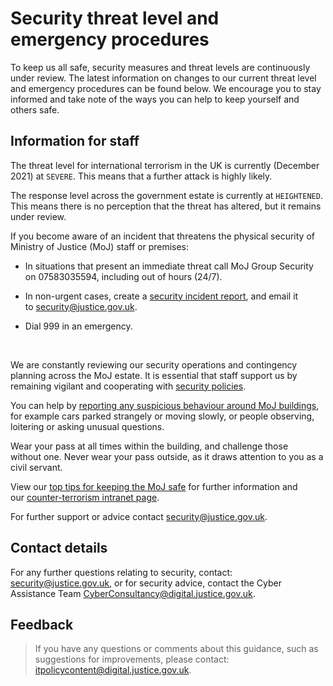 # Security threat level and emergency procedures

To keep us all safe, security measures and threat levels are continuously under review. The latest information on changes to our current threat level and emergency procedures can be found below. We encourage you to stay informed and take note of the ways you can help to keep yourself and others safe. 

## Information for staff

The threat level for international terrorism in the UK is currently \(December 2021\) at `SEVERE`. This means that a further attack is highly likely.

The response level across the government estate is currently at `HEIGHTENED`. This means there is no perception that the threat has altered, but it remains under review.

If you become aware of an incident that threatens the physical security of Ministry of Justice \(MoJ\) staff or premises: 

-   In situations that present an immediate threat call MoJ Group Security on 07583035594, including out of hours \(24/7\).

-   In non-urgent cases, create a [security incident report](https://intranet.justice.gov.uk/documents/2015/04/security-incident-report-form.xls), and email it to [security@justice.gov.uk](mailto:security@justice.gov.uk).

-   Dial 999 in an emergency. 


 

We are constantly reviewing our security operations and contingency planning across the MoJ estate. It is essential that staff support us by remaining vigilant and cooperating with [security policies](https://intranet.justice.gov.uk/guidance/security/staff-security-and-responsibilities/).

You can help by [reporting any suspicious behaviour around MoJ buildings](https://intranet.justice.gov.uk/guidance/security/), for example cars parked strangely or moving slowly, or people observing, loitering or asking unusual questions.

Wear your pass at all times within the building, and challenge those without one. Never wear your pass outside, as it draws attention to you as a civil servant.

View our [top tips for keeping the MoJ safe](https://intranet.justice.gov.uk/blog/ntk-my-5-top-tips-to-keep-moj-a-safe-place-to-work/) for further information and our [counter-terrorism intranet page](https://intranet.justice.gov.uk/guidance/security/emergencies/counter-terrorism/). 

For further support or advice contact [security@justice.gov.uk](mailto:security@justice.gov.uk).

## Contact details

For any further questions relating to security, contact: [security@justice.gov.uk](mailto:security@justice.gov.uk), or for security advice, contact the Cyber Assistance Team [CyberConsultancy@digital.justice.gov.uk](mailto:CyberConsultancy@digital.justice.gov.uk).

## Feedback

> If you have any questions or comments about this guidance, such as suggestions for improvements, please contact: [itpolicycontent@digital.justice.gov.uk](mailto:itpolicycontent@digital.justice.gov.uk).

